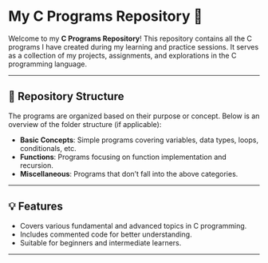 # My C Programs Repository 🚀

Welcome to my **C Programs Repository**! This repository contains all the C programs I have created during my learning and practice sessions. It serves as a collection of my projects, assignments, and explorations in the C programming language.  

---

## 📁 Repository Structure

The programs are organized based on their purpose or concept. Below is an overview of the folder structure (if applicable):

- **Basic Concepts**: Simple programs covering variables, data types, loops, conditionals, etc.
- **Functions**: Programs focusing on function implementation and recursion.
- **Miscellaneous**: Programs that don’t fall into the above categories.

---

## 💡 Features

- Covers various fundamental and advanced topics in C programming.
- Includes commented code for better understanding.
- Suitable for beginners and intermediate learners.

---
